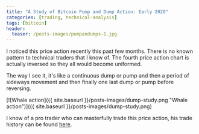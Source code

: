 ```yaml
---
title: "A Study of Bitcoin Pump and Dump Action: Early 2020"
categories: [trading, technical-analysis]
tags: [bitcoin]
header:
  teaser: /posts-images/pumpandumps-1.jpg
---
```


I noticed this price action recently this past few months. There is no known pattern to technical traders that I know of. The fourth price action chart is 
actually inversed so they all would become uniformed.

The way I see it, it's like a continuous dump or pump and then a period of sideways movement and then finally one last dump or pump before reversing.

[![Whale action]({{ site.baseurl }}/posts-images/dump-study.png "Whale action")]({{ site.baseurl }}/posts-images/dump-study.png)

I know of a pro trader who can masterfully trade this price action, his trade history can be found [here](/copy-my-trades/).